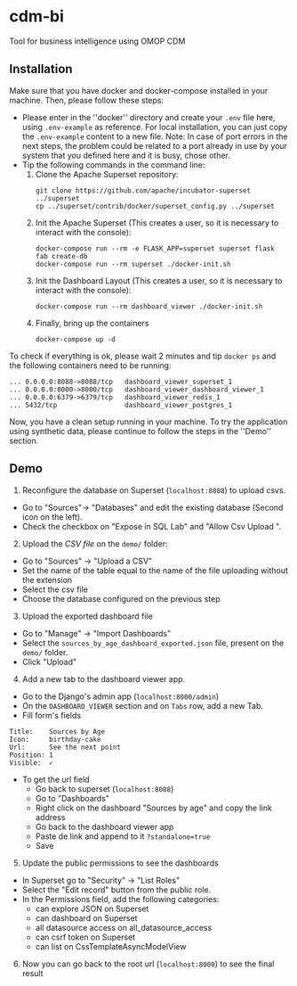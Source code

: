 # cdm-bi
Tool for business intelligence using OMOP CDM

## Installation

Make sure that you have docker and docker-compose installed in your machine. Then, please follow these steps:

- Please enter in the ''docker'' directory and create your `.env` file here, using `.env-example` as reference. For local installation, you can just copy the `.env-example` content to a new file. Note: In case of port errors in the next steps, the problem could be related to a port already in use by your system that you defined here and it is busy, chose other.
- Tip the following commands in the command line:
    1. Clone the Apache Superset repository:
        ```
        git clone https://github.com/apache/incubator-superset ../superset
        cp ../superset/contrib/docker/superset_config.py ../superset
        ```
    2. Init the Apache Superset (This creates a user, so it is necessary to interact with the console):
        ```
        docker-compose run --rm -e FLASK_APP=superset superset flask fab create-db
        docker-compose run --rm superset ./docker-init.sh
        ```
    3. Init the Dashboard Layout  (This creates a user, so it is necessary to interact with the console):
        ```
        docker-compose run --rm dashboard_viewer ./docker-init.sh
        ```
    4. Finally, bring up the containers 
        ```
        docker-compose up -d
        ```
        
To check if everything is ok, please wait 2 minutes and tip `docker ps` and the following containers need to be running: 
```
... 0.0.0.0:8088->8088/tcp   dashboard_viewer_superset_1
... 0.0.0.0:8000->8000/tcp   dashboard_viewer_dashboard_viewer_1
... 0.0.0.0:6379->6379/tcp   dashboard_viewer_redis_1
... 5432/tcp                 dashboard_viewer_postgres_1
```

Now, you have a clean setup running in your machine. To try the application using synthetic data, please continue to follow the steps in the ''Demo'' section.

## Demo

1. Reconfigure the database on Superset (`localhost:8088`) to upload csvs.
- Go to "Sources"-> "Databases" and edit the existing
database (Second icon on the left).
- Check the checkbox on "Expose in SQL Lab" and "Allow
Csv Upload ".

2. Upload the *CSV file* on the `demo/` folder:
- Go to "Sources" -> "Upload a CSV"
- Set the name of the table equal to the name of the file uploading without the extension
- Select the csv file
- Choose the database configured on the previous step

3. Upload the exported dashboard file
- Go to "Manage" -> "Import Dashboards"
- Select the `sources_by_age_dashboard_exported.json` file,
present on the `demo/` folder.
- Click "Upload"

4. Add a new tab to the dashboard viewer app.
- Go to the Django's admin app (`localhost:8000/admin`)
- On the `DASHBOARD_VIEWER` section and on `Tabs`
row, add a new Tab.
- Fill form's fields
```
Title:    Sources by Age
Icon:     birthday-cake
Url:      See the next point
Position: 1
Visible:  ✓
```
- To get the url field
    - Go back to superset (`localhost:8088`)
    - Go to "Dashboards"
    - Right click on the dashboard "Sources by age" and copy the link address
    - Go back to the dashboard viewer app
    - Paste de link and append to it `?standalone=true`
    - Save
    
5. Update the public permissions to see the dashboards
- In Superset go to "Security" -> "List Roles"
- Select the "Edit record" button from the public role.
- In the Permissions field, add the following categories:
    - can explore JSON on Superset
    - can dashboard on Superset
    - all datasource access on all_datasource_access
    - can csrf token on Superset
    - can list on CssTemplateAsyncModelView

6. Now you can go back to the root url (`localhost:8000`) to see the final result
